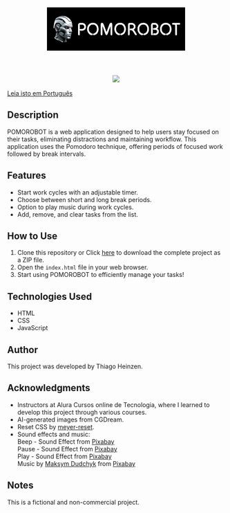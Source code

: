 <div align='center'>
  <h1 align='center'>
  <img src="/images/logopomorobotgithub.png" alt="A head of a futuristic humanoid robot in silver and black colors next to the word pomorobot.">
  </h1>
</div>
<br />
<p align="center">
<img loading="lazy" src="https://img.shields.io/badge/STATUS-IN_DEVELOPMENT-GREEN"/>
</p>

[Leia isto em Português](README.md)

## Description

POMOROBOT is a web application designed to help users stay focused on their tasks, eliminating distractions and maintaining workflow. This application uses the Pomodoro technique, offering periods of focused work followed by break intervals.

## Features

- Start work cycles with an adjustable timer.
- Choose between short and long break periods.
- Option to play music during work cycles.
- Add, remove, and clear tasks from the list.

## How to Use

1. Clone this repository or Click [here](https://github.com/thiagoheinzen/pomorobot/archive/refs/heads/main.zip) to download the complete project as a ZIP file.
2. Open the `index.html` file in your web browser.
3. Start using POMOROBOT to efficiently manage your tasks!

## Technologies Used

- HTML
- CSS
- JavaScript

## Author

This project was developed by Thiago Heinzen.

## Acknowledgments

- Instructors at Alura Cursos online de Tecnologia, where I learned to develop this project through various courses.
- AI-generated images from CGDream.
- Reset CSS by [meyer-reset](https://cdnjs.com/libraries/meyer-reset).
- Sound effects and music:<br />
  Beep - Sound Effect from <a href="https://pixabay.com/sound-effects/?utm_source=link-attribution&utm_medium=referral&utm_campaign=music&utm_content=95068">Pixabay</a><br />
  Pause - Sound Effect from <a href="https://pixabay.com/sound-effects/?utm_source=link-attribution&utm_medium=referral&utm_campaign=music&utm_content=61522">Pixabay</a><br />
  Play - Sound Effect from <a href="https://pixabay.com/?utm_source=link-attribution&utm_medium=referral&utm_campaign=music&utm_content=6104">Pixabay</a><br />
  Music by <a href="https://pixabay.com/users/white_records-32584949/?utm_source=link-attribution&utm_medium=referral&utm_campaign=music&utm_content=200223">Maksym Dudchyk</a> from <a href="https://pixabay.com//?utm_source=link-attribution&utm_medium=referral&utm_campaign=music&utm_content=200223">Pixabay</a>

## Notes

This is a fictional and non-commercial project.
